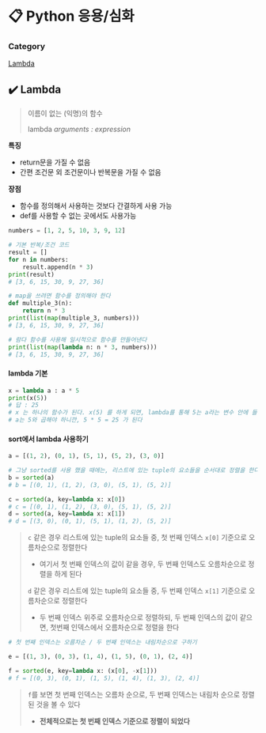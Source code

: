# 📋 Python 응용/심화

### Category

[Lambda](#%EF%B8%8F-lambda)



## ✔️ Lambda

> 이름이 없는 (익명)의 함수
>
> lambda *arguments : expression*

**특징**

- return문을 가질 수 없음
- 간편 조건문 외 조건문이나 반복문을 가질 수 없음

**장점**

- 함수를 정의해서 사용하는 것보다 간결하게 사용 가능
- def를 사용할 수 없는 곳에서도 사용가능

```python
numbers = [1, 2, 5, 10, 3, 9, 12]

# 기본 반복/조건 코드
result = []
for n in numbers:
    result.append(n * 3)
print(result)
# [3, 6, 15, 30, 9, 27, 36]

# map을 쓰려면 함수를 정의해야 한다
def multiple_3(n):
    return n * 3
print(list(map(multiple_3, numbers)))
# [3, 6, 15, 30, 9, 27, 36]

# 람다 함수를 사용해 일시적으로 함수를 만들어낸다
print(list(map(lambda n: n * 3, numbers)))
# [3, 6, 15, 30, 9, 27, 36]
```

#### lambda 기본

```python
x = lambda a : a * 5
print(x(5))
# 답 : 25
# x 는 하나의 함수가 된다. x(5) 를 하게 되면, lambda를 통해 5는 a라는 변수 안에 들어가게 된다.
# a는 5와 곱해야 하니깐, 5 * 5 = 25 가 된다
```

#### sort에서 lambda 사용하기

```python
a = [(1, 2), (0, 1), (5, 1), (5, 2), (3, 0)]

# 그냥 sorted를 사용 했을 때에는, 리스트에 있는 tuple의 요소들을 순서대로 정렬을 한다
b = sorted(a)
# b = [(0, 1), (1, 2), (3, 0), (5, 1), (5, 2)]

c = sorted(a, key=lambda x: x[0])
# c = [(0, 1), (1, 2), (3, 0), (5, 1), (5, 2)]
d = sorted(a, key=lambda x: x[1])
# d = [(3, 0), (0, 1), (5, 1), (1, 2), (5, 2)]
```

> `c` 같은 경우 리스트에 있는 tuple의 요소들 중, 첫 번째 인덱스 `x[0]` 기준으로 오름차순으로 정렬한다
>
> - 여기서 첫 번째 인덱스의 값이 같을 경우, 두 번째 인덱스도 오름차순으로 정렬을 하게 된다
>
> `d` 같은 경우 리스트에 있는 tuple의 요소들 중, 두 번째 인덱스 `x[1]` 기준으로 오름차순으로 정렬한다
>
> - 두 번째 인덱스 위주로 오름차순으로 정렬하되, 두 번째 인덱스의 값이 같으면, 첫번째 인덱스에서 오름차순으로 정렬을 한다

```python
# 첫 번째 인덱스는 오름차순 / 두 번째 인덱스는 내림차순으로 구하기

e = [(1, 3), (0, 3), (1, 4), (1, 5), (0, 1), (2, 4)]

f = sorted(e, key=lambda x: (x[0], -x[1]))
# f = [(0, 3), (0, 1), (1, 5), (1, 4), (1, 3), (2, 4)]
```

> `f`를 보면 첫 번째 인덱스는 오름차 순으로, 두 번째 인덱스는 내림차 순으로 정렬된 것을 볼 수 있다
>
> - **전체적으로는 첫 번째 인덱스 기준으로 정렬이 되었다**
